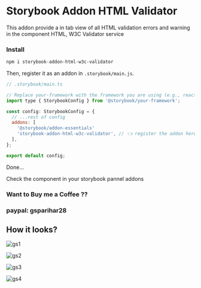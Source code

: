 # Storybook Addon HTML Validator
This addon provide a in tab view of all HTML validation errors and warning in the component HTML, W3C Validator service

### Install 

```sh
npm i storybook-addon-html-w3c-validator
```

Then, register it as an addon in `.storybook/main.js`.

```js
// .storybook/main.ts

// Replace your-framework with the framework you are using (e.g., react-webpack5, vue3-vite)
import type { StorybookConfig } from '@storybook/your-framework';

const config: StorybookConfig = {
  // ...rest of config
  addons: [
    '@storybook/addon-essentials'
    'storybook-addon-html-w3c-validator', // 👈 register the addon here
  ],
};

export default config;
```


Done...

Check the component in your storybook pannel addons

### Want to Buy me a Coffee ??
### paypal: gsparihar28


## How it looks?
![gs1](https://github.com/user-attachments/assets/5f9d1adf-9707-4e17-a883-34ca5c66c1ea)

![gs2](https://github.com/user-attachments/assets/486d6664-3df6-40a0-996d-9137734af471)

![gs3](https://github.com/user-attachments/assets/6286da57-7df6-48cb-94b5-ebd878be30d1)

![gs4](https://github.com/user-attachments/assets/a5f6356c-f950-4ef7-b2bc-3c068a2f3383)
